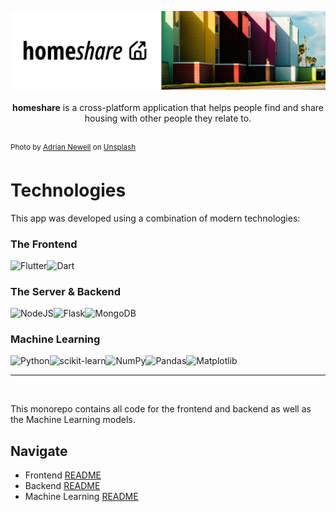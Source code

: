 <p align="center">
    <img src="./public/homeshare2.png" alt="Homeshare Logo">
    <br />
    <br />
    <b>homeshare</b> is a cross-platform application that helps people find and share housing with other people they relate to.
    <br />
    <br />
</p>

<sup>Photo by [Adrian Newell](https://unsplash.com/photos/a-row-of-multicolored-houses-on-a-street-UtfxJZ-uy5Q) on [Unsplash](https://unsplash.com/)</sup>

# Technologies
This app was developed using a combination of modern technologies:
### The Frontend
![Flutter](https://img.shields.io/badge/Flutter-%2302569B.svg?style=for-the-badge&logo=Flutter&logoColor=white)![Dart](https://img.shields.io/badge/dart-%230175C2.svg?style=for-the-badge&logo=dart&logoColor=white)


### The Server & Backend
![NodeJS](https://img.shields.io/badge/node.js-6DA55F?style=for-the-badge&logo=node.js&logoColor=white)![Flask](https://img.shields.io/badge/flask-%23000.svg?style=for-the-badge&logo=flask&logoColor=white)![MongoDB](https://img.shields.io/badge/MongoDB-%234ea94b.svg?style=for-the-badge&logo=mongodb&logoColor=white)

### Machine Learning
![Python](https://img.shields.io/badge/python-3670A0?style=for-the-badge&logo=python&logoColor=ffdd54)![scikit-learn](https://img.shields.io/badge/scikit--learn-%23F7931E.svg?style=for-the-badge&logo=scikit-learn&logoColor=white)![NumPy](https://img.shields.io/badge/numpy-%23013243.svg?style=for-the-badge&logo=numpy&logoColor=white)![Pandas](https://img.shields.io/badge/pandas-%23150458.svg?style=for-the-badge&logo=pandas&logoColor=white)![Matplotlib](https://img.shields.io/badge/Matplotlib-%23ffffff.svg?style=for-the-badge&logo=Matplotlib&logoColor=black)

---
<br>

This monorepo contains all code for the frontend and backend as well as the Machine Learning models. 

## Navigate
- Frontend [README]()
- Backend [README](./backend/README.md)
- Machine Learning [README]()
